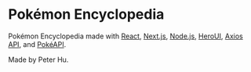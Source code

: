 # Pokémon Encyclopedia

Pokémon Encyclopedia made with [React](https://react.dev/), [Next.js](https://nextjs.org/), [Node.js](https://nodejs.org/en), [HeroUI](https://www.heroui.com/), [Axios API](https://axios-http.com/docs/api_intro), and [PokéAPI](https://pokeapi.co/).

Made by Peter Hu.
